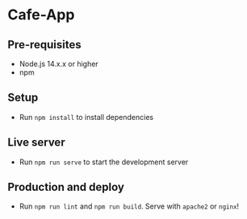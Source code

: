 # Cafe-App

## Pre-requisites
- Node.js 14.x.x or higher
- npm

## Setup
- Run `npm install` to install dependencies

## Live server
- Run `npm run serve` to start the development server

## Production and deploy
- Run `npm run lint` and `npm run build`. Serve with `apache2` or `nginx`!